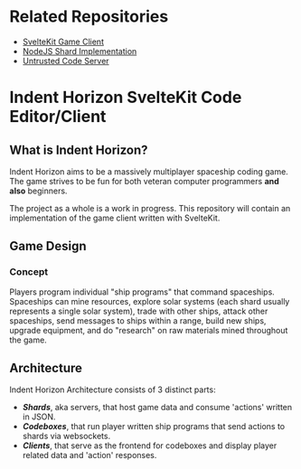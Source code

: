 # Related Repositories

- [SvelteKit Game Client](https://github.com/ikealmighty/indenthorizon-www)
- [NodeJS Shard Implementation](https://github.com/ikealmighty/indenthorizon-shard)
- [Untrusted Code Server](https://github.com/ikealmighty/indenthorizon-codebox)

# Indent Horizon SvelteKit Code Editor/Client

## What is Indent Horizon?

Indent Horizon aims to be a massively multiplayer spaceship coding game. The game strives to be fun for both veteran computer programmers **and also** beginners.

The project as a whole is a work in progress. This repository will contain an implementation of the game client written with SvelteKit.

## Game Design

### Concept

Players program individual "ship programs" that command spaceships. Spaceships can mine resources, explore solar systems (each shard usually represents a single solar system), trade with other ships, attack other spaceships, send messages to ships within a range, build new ships, upgrade equipment, and do "research" on raw materials mined throughout the game.

## Architecture

Indent Horizon Architecture consists of 3 distinct parts:

- **_Shards_**, aka servers, that host game data and consume 'actions' written in JSON.
- **_Codeboxes_**, that run player written ship programs that send actions to shards via websockets.
- **_Clients_**, that serve as the frontend for codeboxes and display player related data and 'action' responses.
